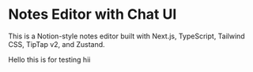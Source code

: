 # Notes Editor with Chat UI
This is a Notion-style notes editor built with Next.js, TypeScript, Tailwind CSS, TipTap v2, and Zustand.

Hello this is for testing
hii